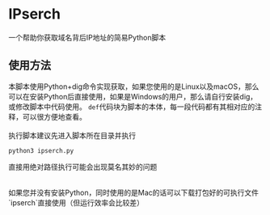 # IPserch
一个帮助你获取域名背后IP地址的简易Python脚本

## 使用方法

本脚本使用Python+dig命令实现获取，如果您使用的是Linux以及macOS，那么可以在安装Python后直接使用，如果是Windows的用户，那么请自行安装dig，或修改脚本中代码使用。
`def`代码块为脚本的本体，每一段代码都有其相对应的注释，可以很方便地查看。    
<br/>
执行脚本建议先进入脚本所在目录并执行
```
python3 ipserch.py
```
直接用绝对路径执行可能会出现莫名其妙的问题

<br/>
如果您并没有安装Python，同时使用的是Mac的话可以下载打包好的可执行文件`ipserch`直接使用（但运行效率会比较差）